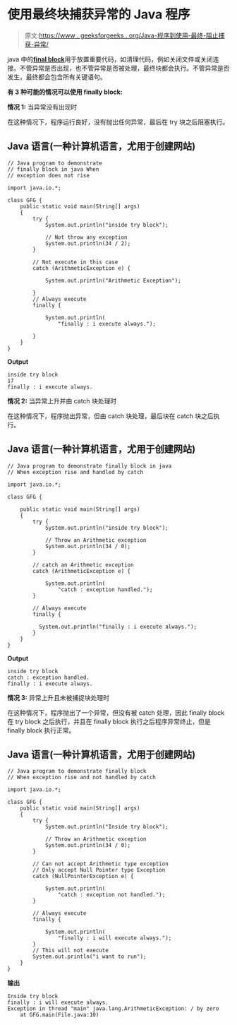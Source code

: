 # 使用最终块捕获异常的 Java 程序

> 原文:[https://www . geeksforgeeks . org/Java-程序到使用-最终-阻止捕获-异常/](https://www.geeksforgeeks.org/java-program-to-use-finally-block-for-catching-exceptions/)

java 中的[**final block**](https://www.geeksforgeeks.org/g-fact-24-finalfinally-and-finalize-in-java/)用于放置重要代码，如清理代码，例如关闭文件或关闭连接。不管异常是否出现，也不管异常是否被处理，最终块都会执行。不管异常是否发生，最终都会包含所有关键语句。

**有 3 种可能的情况可以使用 finally block:**

**情况 1:** 当异常没有出现时

在这种情况下，程序运行良好，没有抛出任何异常，最后在 try 块之后阻塞执行。

## Java 语言(一种计算机语言，尤用于创建网站)

```
// Java program to demonstrate
// finally block in java When
// exception does not rise 

import java.io.*;

class GFG {
    public static void main(String[] args)
    {
        try {
            System.out.println("inside try block");

            // Not throw any exception
            System.out.println(34 / 2);
        }

        // Not execute in this case
        catch (ArithmeticException e) {

            System.out.println("Arithmetic Exception");

        }
        // Always execute
        finally {

            System.out.println(
                "finally : i execute always.");

        }
    }
}
```

**Output**

```
inside try block
17
finally : i execute always.
```

**情况 2:** 当异常上升并由 catch 块处理时

在这种情况下，程序抛出异常，但由 catch 块处理，最后块在 catch 块之后执行。

## Java 语言(一种计算机语言，尤用于创建网站)

```
// Java program to demonstrate finally block in java
// When exception rise and handled by catch

import java.io.*;

class GFG {

    public static void main(String[] args)
    {
        try {
            System.out.println("inside try block");

            // Throw an Arithmetic exception
            System.out.println(34 / 0);
        }

        // catch an Arithmetic exception
        catch (ArithmeticException e) {

            System.out.println(
                "catch : exception handled.");
        }

        // Always execute
        finally {  

          System.out.println("finally : i execute always.");
        }
    }
}
```

**Output**

```
inside try block
catch : exception handled.
finally : i execute always.
```

**情况 3:** 异常上升且未被捕捉块处理时

在这种情况下，程序抛出了一个异常，但没有被 catch 处理，因此 finally block 在 try block 之后执行，并且在 finally block 执行之后程序异常终止，但是 finally block 执行正常。

## Java 语言(一种计算机语言，尤用于创建网站)

```
// Java program to demonstrate finally block 
// When exception rise and not handled by catch

import java.io.*;

class GFG {
    public static void main(String[] args)
    {
        try {
            System.out.println("Inside try block");

            // Throw an Arithmetic exception
            System.out.println(34 / 0);
        }

        // Can not accept Arithmetic type exception
        // Only accept Null Pointer type Exception
        catch (NullPointerException e) {

            System.out.println(
                "catch : exception not handled.");
        }

        // Always execute
        finally {

            System.out.println(
                "finally : i will execute always.");
        }
        // This will not execute
        System.out.println("i want to run");
    }
}
```

**输出**

```
Inside try block
finally : i will execute always.
Exception in thread "main" java.lang.ArithmeticException: / by zero
    at GFG.main(File.java:10)
```
